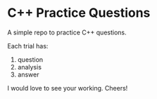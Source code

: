 # C++ Practice Questions

A simple repo to practice C++ questions.

Each trial has:

1. question
2. analysis
3. answer

I would love to see your working. Cheers!
